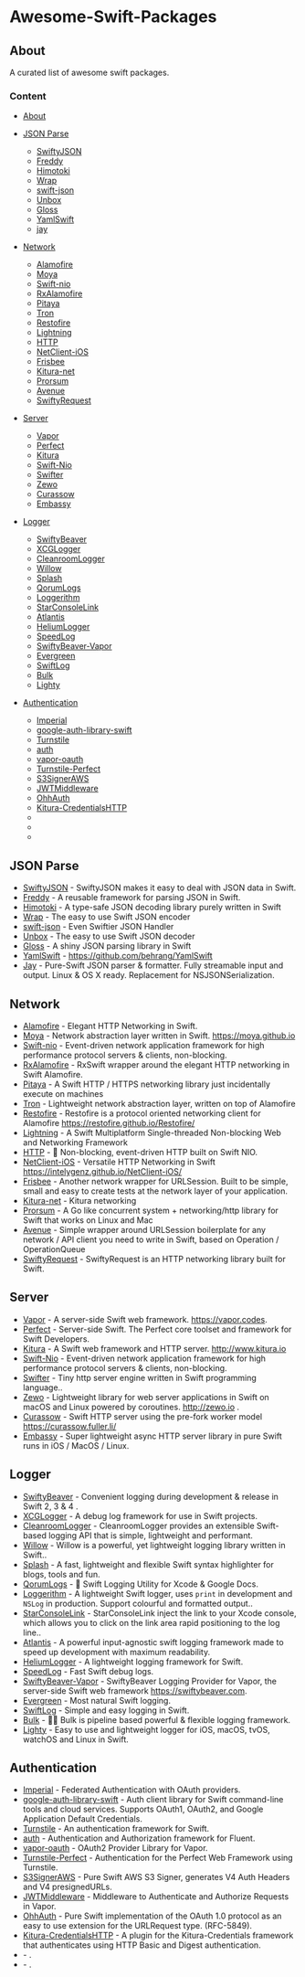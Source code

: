 # Awesome-Swift-Packages


## About
 A curated list of awesome swift packages. 
 
### Content
- [About](#about)
- [JSON Parse](#json-parse)
  - [SwiftyJSON](#json-parse)
  - [Freddy](#json-parse)
  - [Himotoki](#json-parse)
  - [Wrap](#json-parse)
  - [swift-json](#json-parse-json)
  - [Unbox](#json-parse)
  - [Gloss](#json-parse)
  - [YamlSwift](#json-parse)
  - [jay](#json-parse)
- [Network](#network)
  - [Alamofire](#network)
  - [Moya](#network)
  - [Swift-nio](#network)
  - [RxAlamofire](#network)
  - [Pitaya](#network)
  - [Tron](#network)
  - [Restofire](#network)
  - [Lightning](#network)
  - [HTTP](#network)
  - [NetClient-iOS](#network)
  - [Frisbee](#network)
  - [Kitura-net](#network)
  - [Prorsum](#network)
  - [Avenue](#network)
  - [SwiftyRequest](#network)

- [Server](#server)
  - [Vapor](#server)
  - [Perfect](#server)
  - [Kitura](#server)
  - [Swift-Nio](#server)
  - [Swifter](#server)
  - [Zewo](#server)
  - [Curassow](#server)
  - [Embassy](#server)

- [Logger](#logger)
  - [SwiftyBeaver](#logger)
  - [XCGLogger](#logger)
  - [CleanroomLogger](#logger)
  - [Willow](#logger)
  - [Splash](#logger)
  - [QorumLogs](#logger)
  - [Loggerithm](#logger)
  - [StarConsoleLink](#logger)
  - [Atlantis](#logger)
  - [HeliumLogger](#logger)
  - [SpeedLog](#logger)
  - [SwiftyBeaver-Vapor](#logger)
  - [Evergreen](#logger)
  - [SwiftLog](#logger)
  - [Bulk](#logger)
  - [Lighty](#logger)

- [Authentication](#authentication)
  - [Imperial](#authentication)
  - [google-auth-library-swift](#authentication)
  - [Turnstile](#authentication)
  - [auth](#authentication)
  - [vapor-oauth](#authentication)
  - [Turnstile-Perfect](#authentication)
  - [S3SignerAWS](#authentication)
  - [JWTMiddleware](#authentication)
  - [OhhAuth](#authentication)
  - [Kitura-CredentialsHTTP](#authentication)
  - [](#authentication)
  - [](#authentication)
  - [](#authentication)


## JSON Parse

* [SwiftyJSON](https://github.com/SwiftyJSON/SwiftyJSON) - SwiftyJSON makes it easy to deal with JSON data in Swift.
* [Freddy](https://github.com/bignerdranch/Freddy) - A reusable framework for parsing JSON in Swift.
* [Himotoki](https://github.com/ikesyo/Himotoki) - A type-safe JSON decoding library purely written in Swift
* [Wrap](https://github.com/JohnSundell/Wrap) - The easy to use Swift JSON encoder
* [swift-json](https://github.com/dankogai/swift-json) - Even Swiftier JSON Handler
* [Unbox](https://github.com/JohnSundell/Unbox) - The easy to use Swift JSON decoder
* [Gloss](https://github.com/hkellaway/Gloss) - A shiny JSON parsing library in Swift
* [YamlSwift](https://github.com/behrang/YamlSwift) - https://github.com/behrang/YamlSwift
* [Jay](https://github.com/dantoml/Jay) - Pure-Swift JSON parser & formatter. Fully streamable input and output. Linux & OS X ready. Replacement for NSJSONSerialization.

## Network 

* [Alamofire](https://github.com/Alamofire/Alamofire) - Elegant HTTP Networking in Swift.
* [Moya](https://github.com/Moya/Moya) - Network abstraction layer written in Swift. https://moya.github.io
* [Swift-nio](https://github.com/apple/swift-nio) - Event-driven network application framework for high performance protocol servers & clients, non-blocking.
* [RxAlamofire](https://github.com/RxSwiftCommunity/RxAlamofire) - RxSwift wrapper around the elegant HTTP networking in Swift Alamofire.
* [Pitaya](https://github.com/johnlui/Pitaya) - A Swift HTTP / HTTPS networking library just incidentally execute on machines
* [Tron](https://github.com/MLSDev/TRON) - Lightweight network abstraction layer, written on top of Alamofire
* [Restofire](https://github.com/Restofire/Restofire) - Restofire is a protocol oriented networking client for Alamofire https://restofire.github.io/Restofire/
* [Lightning](https://github.com/skylab-inc/Lightning) - A Swift Multiplatform Single-threaded Non-blocking Web and Networking Framework
* [HTTP](https://github.com/vapor/http) - 🚀 Non-blocking, event-driven HTTP built on Swift NIO.
* [NetClient-iOS](https://github.com/intelygenz/NetClient-iOS) - Versatile HTTP Networking in Swift https://intelygenz.github.io/NetClient-iOS/
* [Frisbee](https://github.com/ronanrodrigo/Frisbee) - Another network wrapper for URLSession. Built to be simple, small and easy to create tests at the network layer of your application.
* [Kitura-net](https://github.com/IBM-Swift/Kitura-net) - Kitura networking
* [Prorsum](https://github.com/noppoMan/Prorsum) - A Go like concurrent system + networking/http library for Swift that works on Linux and Mac
* [Avenue](https://github.com/radianttap/Avenue) - Simple wrapper around URLSession boilerplate for any network / API client you need to write in Swift, based on Operation / OperationQueue
* [SwiftyRequest](https://github.com/IBM-Swift/SwiftyRequest) - SwiftyRequest is an HTTP networking library built for Swift.

## Server

* [Vapor](https://github.com/vapor/vapor) - A server-side Swift web framework. https://vapor.codes.
* [Perfect](https://github.com/PerfectlySoft/Perfect) - Server-side Swift. The Perfect core toolset and framework for Swift Developers. 
* [Kitura](https://github.com/IBM-Swift/Kitura) - A Swift web framework and HTTP server. http://www.kitura.io
* [Swift-Nio](https://github.com/apple/swift-nio) - Event-driven network application framework for high performance protocol servers & clients, non-blocking.
* [Swifter](https://github.com/httpswift/swifter) - Tiny http server engine written in Swift programming language..
* [Zewo](https://github.com/Zewo/Zewo) - Lightweight library for web server applications in Swift on macOS and Linux powered by coroutines. http://zewo.io .
* [Curassow](https://github.com/kylef-archive/Curassow) - Swift HTTP server using the pre-fork worker model https://curassow.fuller.li/
* [Embassy](https://github.com/envoy/Embassy) - Super lightweight async HTTP server library in pure Swift runs in iOS / MacOS / Linux.


## Logger

* [SwiftyBeaver](https://github.com/SwiftyBeaver/SwiftyBeaver) - Convenient logging during development & release in Swift 2, 3 & 4 .
* [XCGLogger](https://github.com/DaveWoodCom/XCGLogger) - A debug log framework for use in Swift projects.
* [CleanroomLogger](https://github.com/emaloney/CleanroomLogger) - CleanroomLogger provides an extensible Swift-based logging API that is simple, lightweight and performant.
* [Willow](https://github.com/Nike-Inc/Willow) - Willow is a powerful, yet lightweight logging library written in Swift..
* [Splash](https://github.com/JohnSundell/Splash) - A fast, lightweight and flexible Swift syntax highlighter for blogs, tools and fun.
* [QorumLogs](https://github.com/goktugyil/QorumLogs) - 📕 Swift Logging Utility for Xcode & Google Docs.
* [Loggerithm](https://github.com/honghaoz/Loggerithm) - A lightweight Swift logger, uses `print` in development and `NSLog` in production. Support colourful and formatted output..
* [StarConsoleLink](https://github.com/iStarEternal/StarConsoleLink) - StarConsoleLink inject the link to your Xcode console, which allows you to click on the link area rapid positioning to the log line..
* [Atlantis](https://github.com/DrewKiino/Atlantis) - A powerful input-agnostic swift logging framework made to speed up development with maximum readability.
* [HeliumLogger](https://github.com/IBM-Swift/HeliumLogger) - A lightweight logging framework for Swift.
* [SpeedLog](https://github.com/kostiakoval/SpeedLog) - Fast Swift debug logs.
* [SwiftyBeaver-Vapor](https://github.com/SwiftyBeaver/SwiftyBeaver-Vapor) - SwiftyBeaver Logging Provider for Vapor, the server-side Swift web framework https://swiftybeaver.com.
* [Evergreen](https://github.com/nilsleiffischer/Evergreen) - Most natural Swift logging.
* [SwiftLog](https://github.com/daltoniam/SwiftLog) - Simple and easy logging in Swift.
* [Bulk](https://github.com/muukii/Bulk) - 👨‍💻 Bulk is pipeline based powerful & flexible logging framework.
* [Lighty](https://github.com/abdullahselek/Lighty) - Easy to use and lightweight logger for iOS, macOS, tvOS, watchOS and Linux in Swift.

## Authentication

* [Imperial](https://github.com/vapor-community/Imperial) - Federated Authentication with OAuth providers.
* [google-auth-library-swift](https://github.com/googleapis/google-auth-library-swift) - Auth client library for Swift command-line tools and cloud services. Supports OAuth1, OAuth2, and Google Application Default Credentials.
* [Turnstile](https://github.com/stormpath/Turnstile) - An authentication framework for Swift.
* [auth](https://github.com/vapor/auth) -  Authentication and Authorization framework for Fluent.
* [vapor-oauth](https://github.com/brokenhandsio/vapor-oauth) - OAuth2 Provider Library for Vapor.
* [Turnstile-Perfect](https://github.com/stormpath/Turnstile-Perfect) - Authentication for the Perfect Web Framework using Turnstile.
* [S3SignerAWS](https://github.com/JustinM1/S3SignerAWS) - Pure Swift AWS S3 Signer, generates V4 Auth Headers and V4 presignedURLs.
* [JWTMiddleware](https://github.com/skelpo/JWTMiddleware) - Middleware to Authenticate and Authorize Requests in Vapor.
* [OhhAuth](https://github.com/mw99/OhhAuth) - Pure Swift implementation of the OAuth 1.0 protocol as an easy to use extension for the URLRequest type. (RFC-5849).
* [Kitura-CredentialsHTTP](https://github.com/IBM-Swift/Kitura-CredentialsHTTP) - A plugin for the Kitura-Credentials framework that authenticates using HTTP Basic and Digest authentication.
* []() - .
* []() - .
